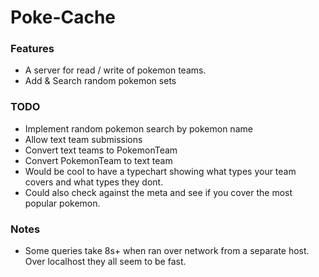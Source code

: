 # Poke-Cache

### Features
- A server for read / write of pokemon teams.
- Add & Search random pokemon sets

### TODO
- Implement random pokemon search by pokemon name
- Allow text team submissions
- Convert text teams to PokemonTeam
- Convert PokemonTeam to text team
- Would be cool to have a typechart showing what types your team covers
and what types they dont.
- Could also check against the meta and see if you cover the most
popular pokemon.

### Notes
- Some queries take 8s+ when ran over network from a separate host.
Over localhost they all seem to be fast.